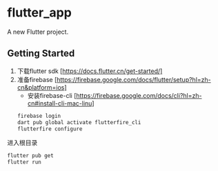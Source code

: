 # flutter_app

A new Flutter project.

## Getting Started

1. 下载flutter sdk [https://docs.flutter.cn/get-started/]
2. 准备firebase [https://firebase.google.com/docs/flutter/setup?hl=zh-cn&platform=ios]
    - 安装firebase-cli [https://firebase.google.com/docs/cli?hl=zh-cn#install-cli-mac-linu]
    ```bash 
    firebase login
    dart pub global activate flutterfire_cli
    flutterfire configure
    ```

进入根目录
```bash
flutter pub get
flutter run
```


